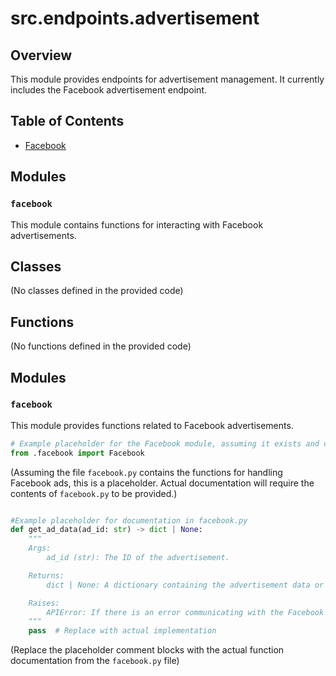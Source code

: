 # src.endpoints.advertisement

## Overview

This module provides endpoints for advertisement management. It currently includes the Facebook advertisement endpoint.


## Table of Contents

* [Facebook](#facebook)


## Modules

### `facebook`

This module contains functions for interacting with Facebook advertisements.


## Classes

(No classes defined in the provided code)


## Functions

(No functions defined in the provided code)


## Modules


### `facebook`

This module provides functions related to Facebook advertisements.


```python
# Example placeholder for the Facebook module, assuming it exists and contains functions.
from .facebook import Facebook
```

(Assuming the file `facebook.py` contains the functions for handling Facebook ads, this is a placeholder.  Actual documentation will require the contents of `facebook.py` to be provided.)


```python

#Example placeholder for documentation in facebook.py
def get_ad_data(ad_id: str) -> dict | None:
    """
    Args:
        ad_id (str): The ID of the advertisement.

    Returns:
        dict | None: A dictionary containing the advertisement data or None if not found.

    Raises:
        APIError: If there is an error communicating with the Facebook API.
    """
    pass  # Replace with actual implementation
```


(Replace the placeholder comment blocks with the actual function documentation from the `facebook.py` file)